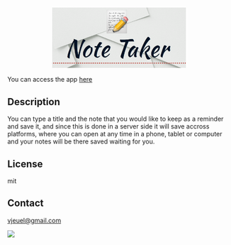 
<h1 align="center"></h1>

<p align="center">
  <img src="logo.png" width="60%">
</p>

You can access the app [here](https://rocky-coast-91872.herokuapp.com/)

## Description

You can type a title and the note that you would like to keep as a reminder and save it, and since this is done in a server side it will save accross platforms, where you can open at any time in a phone, tablet or computer and your notes will be there saved waiting for you.

## **License**<br>
mit

## **Contact**<br>
vjeuel@gmail.com<br>

<img src="https://avatars2.githubusercontent.com/u/26153956?v=4" class="profile" align="left" height="120" style="radius:50%"/>
